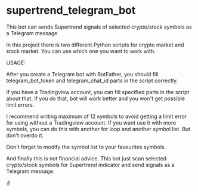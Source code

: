 # supertrend_telegram_bot
This bot can sends Supertrend signals of selected crypto/stock symbols as a Telegram message

In this project there is two different Python scripts for crypto market and stock market. You can use which one you want to work with. 

USAGE:

After you create a Telegram bot with BotFather, you should fill telegram_bot_token and telegram_chat_id parts in the script correctly.

If you have a Tradingview account, you can fill specified parts in the script about that. If you do that, bot will work better and you won't get possible limit errors.

I recommend writing maximum of 12 symbols to avoid getting a limit error for using without a Tradingview account. If you want use it with more symbols, you can do this with another for loop and another symbol list. But don't overdo it.

Don't forget to modify the symbol list to your favourites symbols. 

And finally this is not financial advice. This bot just scan selected crypto/stock symbols for Supertrend indicator and send signals as a Telegram message. 

✌️
